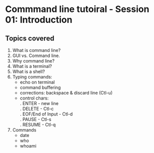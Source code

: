 # Commmand line tutoiral - Session 01: Introduction

## Topics covered
1. What is command line?
2. GUI vs. Command line.
3. Why command line?
4. What is a terminal?
5. What is a shell?
6. Typing commands:
	- echo on terminal  
	- command buffering  
	- corrections: backspace & discard line (Ctl-u)  
	- control chars:  
		. ENTER - new line  
		. DELETE - Ctl-c  
		. EOF/End of Input - Ctl-d  
		. PAUSE - Ctl-s  
		. RESUME - Ctl-q  
7. Commands
	- date
	- who
	- whoami
